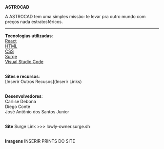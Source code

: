 **ASTROCAD**

A ASTROCAD tem uma simples missão: te levar pra outro mundo com preços nada estratosféricos.

__________________________________________________________________________________________________________


**Tecnologias utilizadas**:\
[React](https://reactjs.org/)\
[HTML](https://html.spec.whatwg.org/multipage/)\
[CSS](https://www.w3.org/Style/CSS/Overview.en.html)\
[Surge](https://surge.sh/)\
[Visual Studio Code](https://code.visualstudio.com/docs/editor/vscode-web)

\
**Sites e recursos**:\
[Inserir Outros Recusos](Inserir Links)

\
**Desenvolvedores**:\
Carlise Debona\
Diego Conte\
José Antônio dos Santos Junior

\
**Site**
Surge Link >>> lowly-owner.surge.sh

\
**Imagens**
INSERIR PRINTS DO SITE
